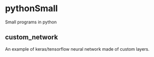 # pythonSmall
Small programs in python

## custom_network

An example of keras/tensorflow neural network made of custom layers.

